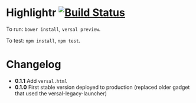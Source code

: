# Highlightr [![Build Status](https://travis-ci.org/Versal/highlightr-iframe.svg?branch=master)](https://travis-ci.org/Versal/highlightr-iframe)

To run: `bower install`, `versal preview`.

To test: `npm install`, `npm test`.

# Changelog
- **0.1.1** Add `versal.html`
- **0.1.0** First stable version deployed to production (replaced older gadget that used the versal-legacy-launcher)
